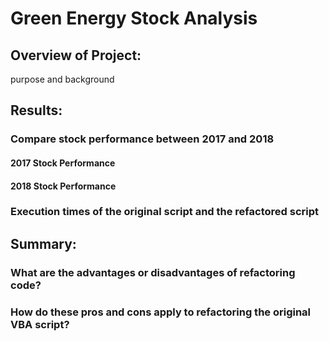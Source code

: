 # Green Energy Stock Analysis 


## Overview of Project: 

purpose and background 

## Results: 

### Compare stock performance between 2017 and 2018


#### 2017 Stock Performance


#### 2018 Stock Performance


### Execution times of the original script and the refactored script


## Summary: 


### What are the advantages or disadvantages of refactoring code?


### How do these pros and cons apply to refactoring the original VBA script?








